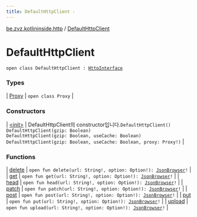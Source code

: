 ```yaml
---
title: DefaultHttpClient - 
---
```


[be.zvz.kotlininside.http](../index.html) / [DefaultHttpClient](./index.html)

# DefaultHttpClient

`open class DefaultHttpClient : `[`HttpInterface`](../-http-interface/index.html)

### Types

| [Proxy](-proxy.html) | `open class Proxy` |

### Constructors

| [&lt;init&gt;](-init-.html) | DefaultHttpClient의 constructor입니다.`DefaultHttpClient()`<br>`DefaultHttpClient(gzip: Boolean)`<br>`DefaultHttpClient(gzip: Boolean, useCache: Boolean)`<br>`DefaultHttpClient(gzip: Boolean, useCache: Boolean, proxy: Proxy!)` |

### Functions

| [delete](delete.html) | `open fun delete(url: String!, option: Option!): `[`JsonBrowser`](../../be.zvz.kotlininside.json/-json-browser/index.html)`!` |
| [get](get.html) | `open fun get(url: String!, option: Option!): `[`JsonBrowser`](../../be.zvz.kotlininside.json/-json-browser/index.html)`!` |
| [head](head.html) | `open fun head(url: String!, option: Option!): `[`JsonBrowser`](../../be.zvz.kotlininside.json/-json-browser/index.html)`!` |
| [patch](patch.html) | `open fun patch(url: String!, option: Option!): `[`JsonBrowser`](../../be.zvz.kotlininside.json/-json-browser/index.html)`!` |
| [post](post.html) | `open fun post(url: String!, option: Option!): `[`JsonBrowser`](../../be.zvz.kotlininside.json/-json-browser/index.html)`!` |
| [put](put.html) | `open fun put(url: String!, option: Option!): `[`JsonBrowser`](../../be.zvz.kotlininside.json/-json-browser/index.html)`!` |
| [upload](upload.html) | `open fun upload(url: String!, option: Option!): `[`JsonBrowser`](../../be.zvz.kotlininside.json/-json-browser/index.html)`!` |

